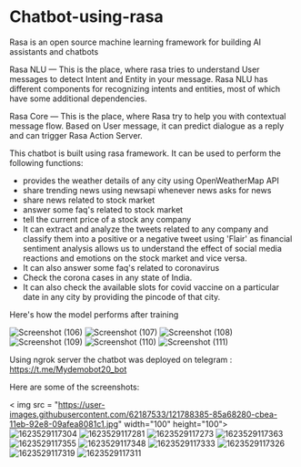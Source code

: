 # Chatbot-using-rasa

Rasa is an open source machine learning framework for building AI assistants and chatbots 

Rasa NLU — This is the place, where rasa tries to understand User messages to detect Intent and Entity in your message. Rasa NLU has different components for recognizing intents and entities, most of which have some additional dependencies.

Rasa Core — This is the place, where Rasa try to help you with contextual message flow. Based on User message, it can predict dialogue as a reply and can trigger Rasa Action Server.

This chatbot is built using rasa framework. It can be used to perform the following functions:

- provides the weather details of any city using OpenWeatherMap API
- share trending news using newsapi whenever news asks for news
- share news related to stock market
- answer some faq's related to stock market
- tell the current price of a stock any company
- It can extract and analyze the tweets related to any company and classify them into a positive or a negative tweet using 'Flair' as financial sentiment analysis allows us to understand the effect of social media reactions and emotions on the stock market and vice versa.
- It can also answer some faq's related to coronavirus
- Check the corona cases in any state of India.
- It can also check the available slots for covid vaccine on a particular date in any city by providing the pincode of that city.

Here's how the model performs after training

![Screenshot (106)](https://user-images.githubusercontent.com/62187533/121788089-1760c080-cbe8-11eb-921e-d1151e2041aa.png)
![Screenshot (107)](https://user-images.githubusercontent.com/62187533/121788081-0ca62b80-cbe8-11eb-9532-3f68d9d4f899.png)
![Screenshot (108)](https://user-images.githubusercontent.com/62187533/121788082-0e6fef00-cbe8-11eb-92a5-60654c022eb0.png)
![Screenshot (109)](https://user-images.githubusercontent.com/62187533/121788083-0fa11c00-cbe8-11eb-9593-379a86b4aebf.png)
![Screenshot (110)](https://user-images.githubusercontent.com/62187533/121788085-0fa11c00-cbe8-11eb-8c79-1194226f0f2f.png)
![Screenshot (111)](https://user-images.githubusercontent.com/62187533/121788086-1039b280-cbe8-11eb-9535-508877d507e7.png)


Using ngrok server the chatbot was deployed on telegram : https://t.me/Mydemobot20_bot

Here are some of the screenshots:

< img src = "https://user-images.githubusercontent.com/62187533/121788385-85a68280-cbea-11eb-92e8-09afea8081c1.jpg" width="100" height="100">
![1623529117304](https://user-images.githubusercontent.com/62187533/121788384-85a68280-cbea-11eb-8c54-9513506bf628.jpg)
![1623529117281](https://user-images.githubusercontent.com/62187533/121788383-850dec00-cbea-11eb-9084-38af30685fde.jpg)
![1623529117273](https://user-images.githubusercontent.com/62187533/121788382-83442880-cbea-11eb-9853-05ce7d3c66b7.jpg)
![1623529117363](https://user-images.githubusercontent.com/62187533/121788438-efbf2780-cbea-11eb-8b46-25f8005b9232.jpg)
![1623529117355](https://user-images.githubusercontent.com/62187533/121788437-efbf2780-cbea-11eb-9c03-685764e95931.jpg)
![1623529117348](https://user-images.githubusercontent.com/62187533/121788436-edf56400-cbea-11eb-8331-6bb44e887252.jpg)
![1623529117333](https://user-images.githubusercontent.com/62187533/121788500-50e6fb00-cbeb-11eb-9625-d88d37b89654.jpg)
![1623529117326](https://user-images.githubusercontent.com/62187533/121788499-504e6480-cbeb-11eb-9551-09a71404c9b9.jpg)
![1623529117319](https://user-images.githubusercontent.com/62187533/121788497-4fb5ce00-cbeb-11eb-8afe-5de9a6f3b3f0.jpg)
![1623529117311](https://user-images.githubusercontent.com/62187533/121788496-4dec0a80-cbeb-11eb-82f0-2d86bb8723ab.jpg)



